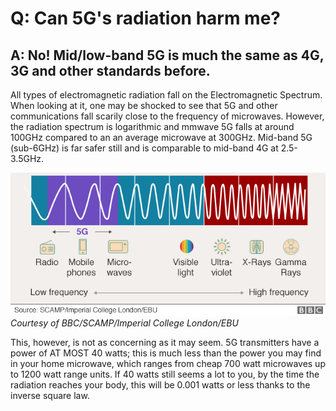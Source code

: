 # Q: Can 5G's radiation harm me?
## A: No! Mid/low-band 5G is much the same as 4G, 3G and other standards before.


All types of electromagnetic radiation fall on the Electromagnetic Spectrum. When looking at it, one may be shocked to see that 5G and other communications fall scarily close to the frequency of microwaves. However, the radiation spectrum is logarithmic and mmwave 5G falls at around 100GHz compared to an an average microwave at 300GHz. Mid-band 5G (sub-6GHz) is far safer still and is comparable to mid-band 4G at 2.5-3.5GHz.


![BBC Electromagnetic Spectrum](/assets/5G_Labelled_EM_Spectrum.png)	
*Courtesy of BBC/SCAMP/Imperial College London/EBU*


This, however, is not as concerning as it may seem. 5G transmitters have a power of AT MOST 40 watts; this is much less than the power you may find in your home microwave, which ranges from cheap 700 watt microwaves up to 1200 watt range units. If 40 watts still seems a lot to you, by the time the radiation reaches your body, this will be 0.001 watts or less thanks to the inverse square law.
